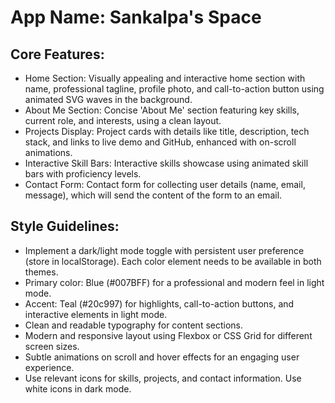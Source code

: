 # **App Name**: Sankalpa's Space

## Core Features:

- Home Section: Visually appealing and interactive home section with name, professional tagline, profile photo, and call-to-action button using animated SVG waves in the background.
- About Me Section: Concise 'About Me' section featuring key skills, current role, and interests, using a clean layout.
- Projects Display: Project cards with details like title, description, tech stack, and links to live demo and GitHub, enhanced with on-scroll animations.
- Interactive Skill Bars: Interactive skills showcase using animated skill bars with proficiency levels.
- Contact Form: Contact form for collecting user details (name, email, message), which will send the content of the form to an email.

## Style Guidelines:

- Implement a dark/light mode toggle with persistent user preference (store in localStorage). Each color element needs to be available in both themes.
- Primary color: Blue (#007BFF) for a professional and modern feel in light mode.
- Accent: Teal (#20c997) for highlights, call-to-action buttons, and interactive elements in light mode.
- Clean and readable typography for content sections.
- Modern and responsive layout using Flexbox or CSS Grid for different screen sizes.
- Subtle animations on scroll and hover effects for an engaging user experience.
- Use relevant icons for skills, projects, and contact information. Use white icons in dark mode.